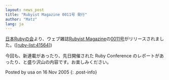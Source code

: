 ```yaml
---
layout: news_post
title: "Rubyist Magazine 0011号 発行"
author: "Matz"
lang: ja
---
```


[日本Rubyの会][1]より、ウェブ雑誌[Rubyist
Magazine][2]の[0011号][3]がリリースされました。([\[ruby-list:41564\]][4])

今回も、新連載があったり、先日開催された Ruby Conference のレポートがあったり、と盛り沢山の内容です。お楽しみください。

Posted by usa on 16 Nov 2005
{: .post-info}



[1]: http://jp.rubyist.net/ 
[2]: http://jp.rubyist.net/magazine/ 
[3]: http://jp.rubyist.net/magazine/?0011 
[4]: http://blade.nagaokaut.ac.jp/cgi-bin/scat.rb/ruby/ruby-list/41564 
